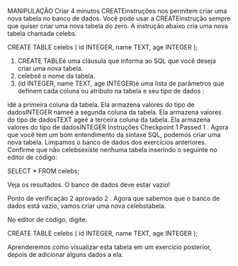 MANIPULAÇÃO
Criar
4 minutos
CREATEinstruções nos permitem criar uma nova tabela no banco de dados. Você pode usar a CREATEinstrução sempre que quiser criar uma nova tabela do zero. A instrução abaixo cria uma nova tabela chamada celebs.

CREATE TABLE celebs (
   id INTEGER, 
   name TEXT, 
   age INTEGER
);

1. CREATE TABLEé uma cláusula que informa ao SQL que você deseja criar uma nova tabela.
2. celebsé o nome da tabela.
3. (id INTEGER, name TEXT, age INTEGER)é uma lista de parâmetros que definem cada coluna ou atributo na tabela e seu tipo de dados :

idé a primeira coluna da tabela. Ela armazena valores do tipo de dadosINTEGER
nameé a segunda coluna da tabela. Ela armazena valores do tipo de dadosTEXT
ageé a terceira coluna da tabela. Ela armazena valores do tipo de dadosINTEGER
Instruções
Checkpoint 1 Passed
1 .
Agora que você tem um bom entendimento da sintaxe SQL, podemos criar uma nova tabela. Limpamos o banco de dados dos exercícios anteriores. Confirme que não celebsexiste nenhuma tabela inserindo o seguinte no editor de código:

SELECT * FROM celebs;

Veja os resultados. O banco de dados deve estar vazio!

Ponto de verificação 2 aprovado
2 .
Agora que sabemos que o banco de dados está vazio, vamos criar uma nova celebstabela.

No editor de código, digite:

CREATE TABLE celebs (
   id INTEGER, 
   name TEXT, 
   age INTEGER
); 

Aprenderemos como visualizar esta tabela em um exercício posterior, depois de adicionar alguns dados a ela.